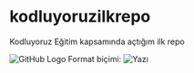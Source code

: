 # kodluyoruzilkrepo
Kodluyoruz Eğitim kapsamında açtığım ilk repo


![GitHub Logo](https://github.githubassets.com/images/modules/logos_page/GitHub-Mark.png)
Format biçimi: ![Yazı](Link)